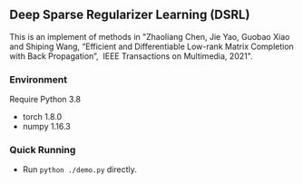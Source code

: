 ## Deep Sparse Regularizer Learning (DSRL)

This is an implement of methods in "Zhaoliang Chen, Jie Yao, Guobao Xiao and Shiping Wang, “Efficient and Differentiable Low-rank Matrix Completion with Back Propagation”,  IEEE Transactions on Multimedia, 2021".

### Environment

Require Python 3.8

- torch 1.8.0
- numpy 1.16.3

### Quick Running

- Run  `python ./demo.py` directly.

